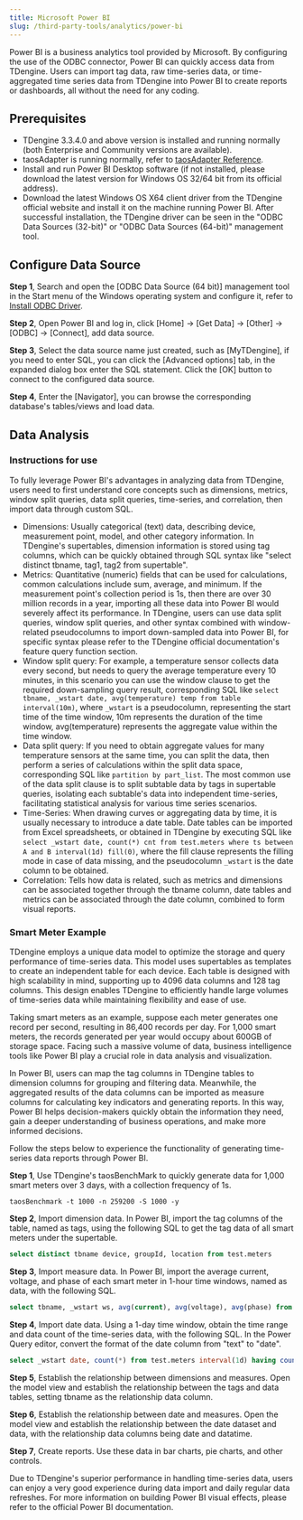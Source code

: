 ```yaml
---
title: Microsoft Power BI
slug: /third-party-tools/analytics/power-bi
---
```


Power BI is a business analytics tool provided by Microsoft. By configuring the use of the ODBC connector, Power BI can quickly access data from TDengine. Users can import tag data, raw time-series data, or time-aggregated time series data from TDengine into Power BI to create reports or dashboards, all without the need for any coding.

## Prerequisites

- TDengine 3.3.4.0 and above version is installed and running normally (both Enterprise and Community versions are available).
- taosAdapter is running normally, refer to [taosAdapter Reference](../../../tdengine-reference/components/taosadapter/).
- Install and run Power BI Desktop software (if not installed, please download the latest version for Windows OS 32/64 bit from its official address).
- Download the latest Windows OS X64 client driver from the TDengine official website and install it on the machine running Power BI. After successful installation, the TDengine driver can be seen in the "ODBC Data Sources (32-bit)" or "ODBC Data Sources (64-bit)" management tool.

## Configure Data Source

**Step 1**, Search and open the [ODBC Data Source (64 bit)] management tool in the Start menu of the Windows operating system and configure it, refer to [Install ODBC Driver](../../../tdengine-reference/client-libraries/odbc/#installation).

**Step 2**, Open Power BI and log in, click [Home] -> [Get Data] -> [Other] -> [ODBC] -> [Connect], add data source. 

**Step 3**, Select the data source name just created, such as [MyTDengine], if you need to enter SQL, you can click the [Advanced options] tab, in the expanded dialog box enter the SQL statement. Click the [OK] button to connect to the configured data source.  

**Step 4**, Enter the [Navigator], you can browse the corresponding database's tables/views and load data.

## Data Analysis

### Instructions for use

To fully leverage Power BI's advantages in analyzing data from TDengine, users need to first understand core concepts such as dimensions, metrics, window split queries, data split queries, time-series, and correlation, then import data through custom SQL.

- Dimensions: Usually categorical (text) data, describing device, measurement point, model, and other category information. In TDengine's supertables, dimension information is stored using tag columns, which can be quickly obtained through SQL syntax like "select distinct tbname, tag1, tag2 from supertable".
- Metrics: Quantitative (numeric) fields that can be used for calculations, common calculations include sum, average, and minimum. If the measurement point's collection period is 1s, then there are over 30 million records in a year, importing all these data into Power BI would severely affect its performance. In TDengine, users can use data split queries, window split queries, and other syntax combined with window-related pseudocolumns to import down-sampled data into Power BI, for specific syntax please refer to the TDengine official documentation's feature query function section.
- Window split query: For example, a temperature sensor collects data every second, but needs to query the average temperature every 10 minutes, in this scenario you can use the window clause to get the required down-sampling query result, corresponding SQL like `select tbname, _wstart date, avg(temperature) temp from table interval(10m)`, where `_wstart` is a pseudocolumn, representing the start time of the time window, 10m represents the duration of the time window, avg(temperature) represents the aggregate value within the time window.
- Data split query: If you need to obtain aggregate values for many temperature sensors at the same time, you can split the data, then perform a series of calculations within the split data space, corresponding SQL like `partition by part_list`. The most common use of the data split clause is to split subtable data by tags in supertable queries, isolating each subtable's data into independent time-series, facilitating statistical analysis for various time series scenarios.
- Time-Series: When drawing curves or aggregating data by time, it is usually necessary to introduce a date table. Date tables can be imported from Excel spreadsheets, or obtained in TDengine by executing SQL like `select _wstart date, count(*) cnt from test.meters where ts between A and B interval(1d) fill(0)`, where the fill clause represents the filling mode in case of data missing, and the pseudocolumn `_wstart` is the date column to be obtained.
- Correlation: Tells how data is related, such as metrics and dimensions can be associated together through the tbname column, date tables and metrics can be associated through the date column, combined to form visual reports.

### Smart Meter Example

TDengine employs a unique data model to optimize the storage and query performance of time-series data. This model uses supertables as templates to create an independent table for each device. Each table is designed with high scalability in mind, supporting up to 4096 data columns and 128 tag columns. This design enables TDengine to efficiently handle large volumes of time-series data while maintaining flexibility and ease of use.

Taking smart meters as an example, suppose each meter generates one record per second, resulting in 86,400 records per day. For 1,000 smart meters, the records generated per year would occupy about 600GB of storage space. Facing such a massive volume of data, business intelligence tools like Power BI play a crucial role in data analysis and visualization.

In Power BI, users can map the tag columns in TDengine tables to dimension columns for grouping and filtering data. Meanwhile, the aggregated results of the data columns can be imported as measure columns for calculating key indicators and generating reports. In this way, Power BI helps decision-makers quickly obtain the information they need, gain a deeper understanding of business operations, and make more informed decisions.

Follow the steps below to experience the functionality of generating time-series data reports through Power BI.  

**Step 1**, Use TDengine's taosBenchMark to quickly generate data for 1,000 smart meters over 3 days, with a collection frequency of 1s.

```shell
taosBenchmark -t 1000 -n 259200 -S 1000 -y
```

**Step 2**, Import dimension data. In Power BI, import the tag columns of the table, named as tags, using the following SQL to get the tag data of all smart meters under the supertable.

```sql
select distinct tbname device, groupId, location from test.meters
```

**Step 3**, Import measure data. In Power BI, import the average current, voltage, and phase of each smart meter in 1-hour time windows, named as data, with the following SQL.

```sql
select tbname, _wstart ws, avg(current), avg(voltage), avg(phase) from test.meters PARTITION by tbname interval(1h)
```

**Step 4**, Import date data. Using a 1-day time window, obtain the time range and data count of the time-series data, with the following SQL. In the Power Query editor, convert the format of the date column from "text" to "date".

```sql
select _wstart date, count(*) from test.meters interval(1d) having count(*)>0
```

**Step 5**, Establish the relationship between dimensions and measures. Open the model view and establish the relationship between the tags and data tables, setting tbname as the relationship data column.  

**Step 6**, Establish the relationship between date and measures. Open the model view and establish the relationship between the date dataset and data, with the relationship data columns being date and datatime.  

**Step 7**, Create reports. Use these data in bar charts, pie charts, and other controls.  

Due to TDengine's superior performance in handling time-series data, users can enjoy a very good experience during data import and daily regular data refreshes. For more information on building Power BI visual effects, please refer to the official Power BI documentation.

